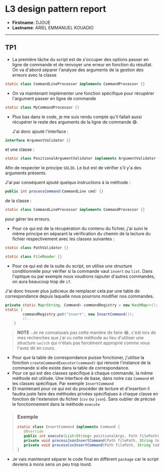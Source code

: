 # L3 design pattern report

- **Firstname**: DJOUE
- **Lastname**: ARIEL EMMANUEL KOUADIO



---

## TP1
 - La première tâche du script est de s'occuper des options passer en ligne de commande et de renvoyer une erreur 
 en fonction du résultat. On va d'abord séparer l'analyse des arguments de la gestion des erreurs avec la classe
```java
static class CommandLineProcessor implements CommandProcessor {}
```
- On va maintenant implémenter une fonction spécifique pour récupérer l'argument passer en ligne de commande
```java
static class MyCommandProcessor {}
```
- Plus bas dans le code, je me suis rendu compte qu'il fallait aussi récupérer le reste des arguments de la ligne de
commande 😅. 

    J'ai donc ajouté l'interface :
```java
interface ArgumentValidator {}
```
et une classe : 
```java
static class PositionalArgumentValidator implements ArgumentValidator {}
```
Afin de respecter le principe ```SOLID```. Le but est de vérifier s'il y'a des arguments présents.

J'ai par conséquent ajouté quelqus instructions à la méthode :
```java
public int processCommand(CommandLine cmd) {}
```
de la classe :
```java
static class CommandLineProcessor implements CommandProcessor {}
```
pour gérer les erreurs.
 
- Pour ce qui est de la récupération du contenu du fichier, j'ai suivi le même principe en séparant la vérification
du chemin de la lecture du fichier respectivement avec les classes suivantes :
```java
static class PathValidator {}

static class FileReader {}
```
- Pour ce qui est de la suite du script, on utilise une structure conditionnelle pour vérifier si la commande vaut
```insert``` ou ```list```. Dans l'optique ou par exemple nous voudrons rajouter d'autres commandes, on aura beaucoup 
trop de ``` if ```. 

J'ai donc trouver plus judicieux de remplacer cela par une table de correspondance depuis 
laquelle nous pourrons modifier nos commandes.
```java
private static Map<String, Command> commandRegistry = new HashMap<>();
static {
        commandRegistry.put("insert", new InsertCommand());
        //...
    }
 ```
> **NOTE** : Je ne connaissais pas cette manière de faire 😂, c'est lors de mes recherches que j'ai vu cette méthode 
> au lieu d'utiliser une structure ```switch``` qui n'étais pas forcément approprié comme vous l'avez dit en cours.
- Pour que la table de correspondance puisse fonctioner, j'utilise la fonction ```createCommandExecutor(command)``` 
qui renvoie l'instance de la commande si elle existe dans la table de correspondance.
- Pour ce qui est des classes spécifique à chaque commande, la même méthode est utilisée. Une interface de base, dans
notre cas ```Command``` et les classes spécifique. Par exemple ```InsertCommand```
- Et maintenant pour ce qui est du procéder de lecture et d'insertion il faudra juste faire des méthodes privées
spécifiqiues à chaque classe en fonction de l'extension du fichier (```csv``` ou ```json```). Sans oublier de précisé
le fonctionnement dans la méthode ```execute```
> ### Exemple
> ```java
> static class InsertCommand implements Command {
>    @Override
>    public int execute(List<String> positionalArgs, Path filePath) {}
>    private void processJsonInsertCommand(Path filePath, String todo) {}
>    private void processCsvInsertCommand(Path filePath, String todo) {}
> }
> ```
 
- Je vais maintenant séparer le code final en différent ```package``` car le script deviens à mons sens
un peu trop lourd.
